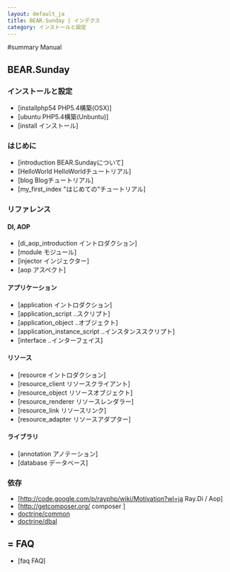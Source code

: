 ```yaml
---
layout: default_ja
title: BEAR.Sunday | インデクス
category: インストールと設定
---
```


#summary Manual
## BEAR.Sunday
### インストールと設定 
  * [installphp54 PHP5.4構築(OSX)]
  * [ubuntu PHP5.4構築(Unbuntu)]
  * [install インストール]

### はじめに 
  * [introduction BEAR.Sundayについて]
  * [HelloWorld HelloWorldチュートリアル]
  * [blog Blogチュートリアル]
  * [my_first_index "はじめての"チュートリアル]

### リファレンス 
#### DI, AOP 
  * [di_aop_introduction イントロダクション]
  * [module モジュール]
  * [injector インジェクター]
  * [aop アスペクト]
#### アプリケーション 
  * [application イントロダクション]
  * [application_script ..スクリプト]
  * [application_object ..オブジェクト]
  * [application_instance_script ..インスタンススクリプト]
  * [interface ..インターフェイス]
#### リソース 

  * [resource イントロダクション]
  * [resource_client リソースクライアント]
  * [resource_object リソースオブジェクト]
  * [resource_renderer リソースレンダラー]
  * [resource_link リソースリンク]
  * [resource_adapter リソースアダプター]
#### ライブラリ 
  * [annotation アノテーション]
  * [database データベース]

### 依存 

  * [http://code.google.com/p/rayphp/wiki/Motivation?wl=ja Ray.Di / Aop]
  * [http://getcomposer.org/ composer ]
  * [doctrine/common](http://docs.doctrine-project.org/projects/doctrine-common/en/latest/index.html)
  * [doctrine/dbal](http://www.doctrine-project.org/projects/dbal.html)
## = FAQ 
 * [faq FAQ]